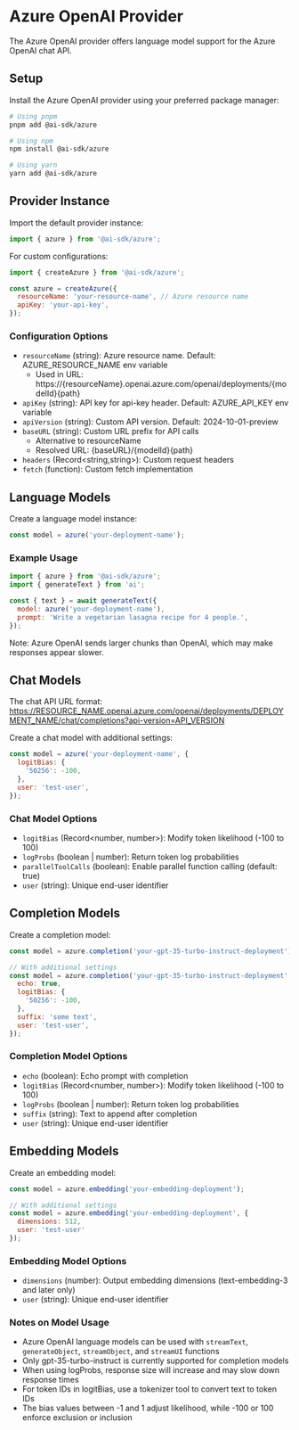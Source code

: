 # Azure OpenAI Provider

The Azure OpenAI provider offers language model support for the Azure OpenAI chat API.

## Setup

Install the Azure OpenAI provider using your preferred package manager:

```bash
# Using pnpm
pnpm add @ai-sdk/azure

# Using npm
npm install @ai-sdk/azure

# Using yarn
yarn add @ai-sdk/azure
```

## Provider Instance

Import the default provider instance:

```javascript
import { azure } from '@ai-sdk/azure';
```

For custom configurations:

```javascript
import { createAzure } from '@ai-sdk/azure';

const azure = createAzure({
  resourceName: 'your-resource-name', // Azure resource name
  apiKey: 'your-api-key',
});
```

### Configuration Options

- `resourceName` (string): Azure resource name. Default: AZURE_RESOURCE_NAME env variable
  - Used in URL: https://{resourceName}.openai.azure.com/openai/deployments/{modelId}{path}
- `apiKey` (string): API key for api-key header. Default: AZURE_API_KEY env variable
- `apiVersion` (string): Custom API version. Default: 2024-10-01-preview
- `baseURL` (string): Custom URL prefix for API calls
  - Alternative to resourceName
  - Resolved URL: {baseURL}/{modelId}{path}
- `headers` (Record<string,string>): Custom request headers
- `fetch` (function): Custom fetch implementation

## Language Models

Create a language model instance:

```javascript
const model = azure('your-deployment-name');
```

### Example Usage

```javascript
import { azure } from '@ai-sdk/azure';
import { generateText } from 'ai';

const { text } = await generateText({
  model: azure('your-deployment-name'),
  prompt: 'Write a vegetarian lasagna recipe for 4 people.',
});
```

Note: Azure OpenAI sends larger chunks than OpenAI, which may make responses appear slower.

## Chat Models

The chat API URL format: https://RESOURCE_NAME.openai.azure.com/openai/deployments/DEPLOYMENT_NAME/chat/completions?api-version=API_VERSION

Create a chat model with additional settings:

```javascript
const model = azure('your-deployment-name', {
  logitBias: {
    '50256': -100,
  },
  user: 'test-user',
});
```

### Chat Model Options

- `logitBias` (Record<number, number>): Modify token likelihood (-100 to 100)
- `logProbs` (boolean | number): Return token log probabilities
- `parallelToolCalls` (boolean): Enable parallel function calling (default: true)
- `user` (string): Unique end-user identifier

## Completion Models

Create a completion model:

```javascript
const model = azure.completion('your-gpt-35-turbo-instruct-deployment');

// With additional settings
const model = azure.completion('your-gpt-35-turbo-instruct-deployment', {
  echo: true,
  logitBias: {
    '50256': -100,
  },
  suffix: 'some text',
  user: 'test-user',
});
```

### Completion Model Options

- `echo` (boolean): Echo prompt with completion
- `logitBias` (Record<number, number>): Modify token likelihood (-100 to 100)
- `logProbs` (boolean | number): Return token log probabilities
- `suffix` (string): Text to append after completion
- `user` (string): Unique end-user identifier

## Embedding Models

Create an embedding model:

```javascript
const model = azure.embedding('your-embedding-deployment');

// With additional settings
const model = azure.embedding('your-embedding-deployment', {
  dimensions: 512,
  user: 'test-user'
});
```

### Embedding Model Options

- `dimensions` (number): Output embedding dimensions (text-embedding-3 and later only)
- `user` (string): Unique end-user identifier

### Notes on Model Usage

- Azure OpenAI language models can be used with `streamText`, `generateObject`, `streamObject`, and `streamUI` functions
- Only gpt-35-turbo-instruct is currently supported for completion models
- When using logProbs, response size will increase and may slow down response times
- For token IDs in logitBias, use a tokenizer tool to convert text to token IDs
- The bias values between -1 and 1 adjust likelihood, while -100 or 100 enforce exclusion or inclusion